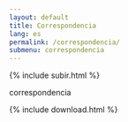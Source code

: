 ```yaml
---
layout: default
title: Correspondencia
lang: es
permalink: /correspondencia/
submenu: correspondencia
---
```


{% include subir.html %}


correspondencia


{% include download.html %}
